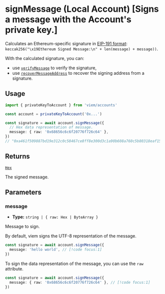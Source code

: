 # signMessage (Local Account) [Signs a message with the Account's private key.]

Calculates an Ethereum-specific signature in [EIP-191 format](https://eips.ethereum.org/EIPS/eip-191): `keccak256("\x19Ethereum Signed Message:\n" + len(message) + message))`.

With the calculated signature, you can:

- use [`verifyMessage`](/docs/utilities/verifyMessage) to verify the signature,
- use [`recoverMessageAddress`](/docs/utilities/recoverMessageAddress) to recover the signing address from a signature.

## Usage

```ts
import { privateKeyToAccount } from 'viem/accounts'

const account = privateKeyToAccount('0x...')

const signature = await account.signMessage({
  // Hex data representation of message.
  message: { raw: '0x68656c6c6f20776f726c64' },
})
// "0xa461f509887bd19e312c0c58467ce8ff8e300d3c1a90b608a760c5b80318eaf15fe57c96f9175d6cd4daad4663763baa7e78836e067d0163e9a2ccf2ff753f5b1b"
```

## Returns

[`Hex`](/docs/glossary/types#hex)

The signed message.

## Parameters

### message

- **Type:** `string | { raw: Hex | ByteArray }`

Message to sign.

By default, viem signs the UTF-8 representation of the message.

```ts
const signature = await account.signMessage({
  message: 'hello world', // [!code focus:1]
})
```

To sign the data representation of the message, you can use the `raw` attribute.

```ts
const signature = await account.signMessage({
  message: { raw: '0x68656c6c6f20776f726c64' }, // [!code focus:1]
})
```
